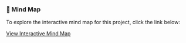 ### 🧠 Mind Map

To explore the interactive mind map for this project, click the link below:

[View Interactive Mind Map](docs/mind-map.html)